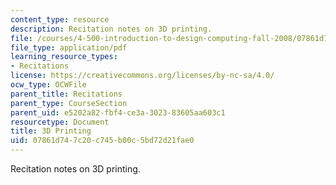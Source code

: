 ```yaml
---
content_type: resource
description: Recitation notes on 3D printing.
file: /courses/4-500-introduction-to-design-computing-fall-2008/07861d747c20c745b00c5bd72d21fae0_rec5.pdf
file_type: application/pdf
learning_resource_types:
- Recitations
license: https://creativecommons.org/licenses/by-nc-sa/4.0/
ocw_type: OCWFile
parent_title: Recitations
parent_type: CourseSection
parent_uid: e5202a82-fbf4-ce3a-3023-83605aa603c1
resourcetype: Document
title: 3D Printing
uid: 07861d74-7c20-c745-b00c-5bd72d21fae0
---
```

Recitation notes on 3D printing.